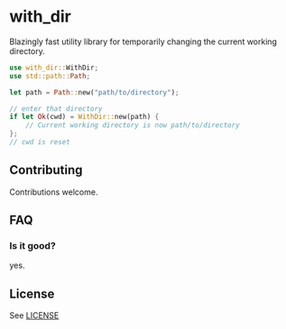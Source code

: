 # with_dir

Blazingly fast utility library for temporarily changing the current working directory.

```rust
use with_dir::WithDir;
use std::path::Path;

let path = Path::new("path/to/directory");

// enter that directory
if let Ok(cwd) = WithDir::new(path) {
    // Current working directory is now path/to/directory
};
// cwd is reset
```

## Contributing

Contributions welcome.

## FAQ

### Is it good?

yes.

## License

See [LICENSE](./LICENSE)

